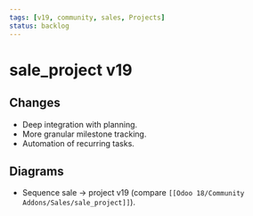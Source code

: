 ```yaml
---
tags: [v19, community, sales, Projects]
status: backlog
---
```

# sale_project v19

## Changes
- Deep integration with planning.
- More granular milestone tracking.
- Automation of recurring tasks.

## Diagrams
- Sequence sale -> project v19 (compare `[[Odoo 18/Community Addons/Sales/sale_project]]`).







